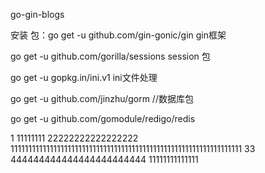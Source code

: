 go-gin-blogs

安装 包：go get -u github.com/gin-gonic/gin gin框架

go get -u github.com/gorilla/sessions session 包

go get -u gopkg.in/ini.v1  ini文件处理

go get -u github.com/jinzhu/gorm //数据库包

go get -u github.com/gomodule/redigo/redis

1
11111111
22222222222222222
11111111111111111111111111111111111111111111111111111111111111111
33
444444444444444444444444
11111111111111